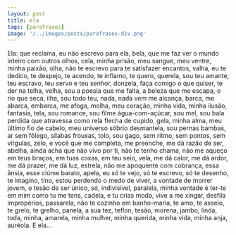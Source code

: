 ```yaml
---
layout: post
title: ela
tags: [parafrases]
image: '/../images/posts/parafrases-div.png'
---
```


Ela: que reclama, eu não escrevo para ela, bela, que me faz ver o mundo inteiro com outros olhos, cela, minha prisão, meu sangue, meu ventre, minha paixão, olha, não te escrevo para te satisfazer encantos, valha, eu te dedico, te despejo, te acendo, te inflamo, te quero, querela, sou teu amante, teu escravo, teu servo e teu senhor, donzela, faça comigo o que quiser, te der na telha, velha, sou a poesia que me falta, a beleza que me escapa, o rio que seca, ilha, sou todo teu, nada, nada vem me alcança, barca, me abarca, embarca, me afoga, molha, meu coração, minha vida, minha ilusão, fantasia, tela, sou romance, sou filme água-com-açúcar, sou mel, sou bala perdida que atravessa como rela flecha de cupido, gela, minha alma, meu último fio de cabelo, meu universo sóbrio desmantela, sou pernas bambas, ar sem fôlego, sílabas frouxas, tolo, sou gago, sem ritmo, sem pontos, sem vírgulas, zelo, e você que me completa, me preenche, me dá razão de ser, abelha, ainda acha que não vivo por ti, não te tenho chama, não me aqueço em teus braços, em tuas coxas, em teu seio, vela, me dá calor, me dá ardor, me dá prazer, me dá luz, estrela, não me apoquente com cobrança, essa ânsia, esse ciúme barato, apela, eu só te vejo, só te escrevo, só te desenho, te imagino, tino, estou perdendo o medo de viver, a vontade de morrer jovem, o tesão de ser único, só, indivisível, paralela, minha vontade é ter-te em mim como tu me tens, cadela, e tu crias moda, vive a me xingar, desfila impropérios, passarela, não te cozinho em banho-maria, te amo, te asseio, te grelo, te grelho, panela, a sua tez, teflon, tesão, morena, jambo, linda, toda, minha, amarela, minha mulher, minha querida, minha vida, minha anja, auréola. E ela…
